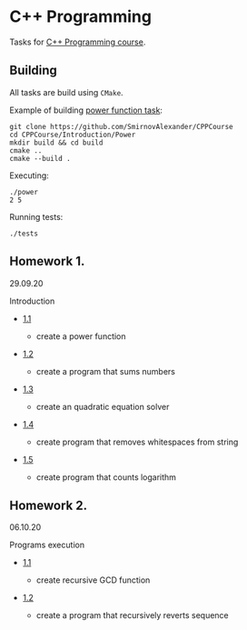 # C++ Programming

Tasks for [C++ Programming course](https://stepik.org/course/7).

## Building

All tasks are build using `CMake`.

Example of building [power function task](Introduction/Power/):
```shell
git clone https://github.com/SmirnovAlexander/CPPCourse
cd CPPCourse/Introduction/Power
mkdir build && cd build
cmake ..
cmake --build .
```

Executing:
```shell
./power
2 5
```

Running tests:
```shell
./tests
```

## Homework 1. 
29.09.20

Introduction

- [1.1](Introduction/Power/)

    - create a power function

- [1.2](Introduction/Sum/)

    - create a program that sums numbers

- [1.3](Introduction/QuadraticEquation/)

    - create an quadratic equation solver

- [1.4](Introduction/SpaceDeletion/)

    - create program that removes whitespaces from string

- [1.5](Introduction/Logarithm/)

    - create program that counts logarithm

## Homework 2. 
06.10.20

Programs execution

- [1.1](ProgramsExecution/GCD/)

    - create recursive GCD function

- [1.2](ProgramsExecution/Revert/)

    - create a program that recursively reverts sequence
